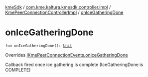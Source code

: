 [kmeSdk](../../index.md) / [com.kme.kaltura.kmesdk.controller.impl](../index.md) / [KmePeerConnectionControllerImpl](index.md) / [onIceGatheringDone](./on-ice-gathering-done.md)

# onIceGatheringDone

`fun onIceGatheringDone(): `[`Unit`](https://kotlinlang.org/api/latest/jvm/stdlib/kotlin/-unit/index.html)

Overrides [IKmePeerConnectionEvents.onIceGatheringDone](../../com.kme.kaltura.kmesdk.webrtc.peerconnection/-i-kme-peer-connection-events/on-ice-gathering-done.md)

Callback fired once ice gathering is complete (IceGatheringDone is COMPLETE)

